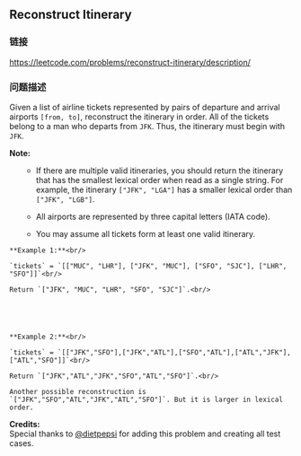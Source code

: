 ## Reconstruct Itinerary  
### 链接  
https://leetcode.com/problems/reconstruct-itinerary/description/  
### 问题描述
Given a list of airline tickets represented by pairs of departure and arrival airports `[from, to]`, reconstruct the itinerary in order. All of the tickets belong to a man who departs from `JFK`. Thus, the itinerary must begin with `JFK`.



**Note:**<br />
<ol>
- If there are multiple valid itineraries, you should return the itinerary that has the smallest lexical order when read as a single string. For example, the itinerary `["JFK", "LGA"]` has a smaller lexical order than `["JFK", "LGB"]`.
- All airports are represented by three capital letters (IATA code).
- You may assume all tickets form at least one valid itinerary.
</ol>



    **Example 1:**<br/>
    `tickets` = `[["MUC", "LHR"], ["JFK", "MUC"], ["SFO", "SJC"], ["LHR", "SFO"]]`<br/>
    Return `["JFK", "MUC", "LHR", "SFO", "SJC"]`.<br/>



    **Example 2:**<br/>
    `tickets` = `[["JFK","SFO"],["JFK","ATL"],["SFO","ATL"],["ATL","JFK"],["ATL","SFO"]]`<br/>
    Return `["JFK","ATL","JFK","SFO","ATL","SFO"]`.<br/>
    Another possible reconstruction is `["JFK","SFO","ATL","JFK","ATL","SFO"]`. But it is larger in lexical order.


**Credits:**<br />Special thanks to [@dietpepsi](https://leetcode.com/discuss/user/dietpepsi) for adding this problem and creating all test cases.

